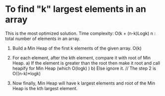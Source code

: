 To find "k" largest elements in an array
=======
This is the most optimized solution. Time complexity: O(k + (n-k)Logk) 
n : total number of elements in an array. 
1) Build a Min Heap of the first k elements of the given array. O(k)

2) For each element, after the kth element, compare it with root of Min Heap.
 a) If the element is greater than the root then make it root and call heapify for Min Heap (which O(logk) )
 b) Else ignore it.
// The step 2 is O((n-k)*logk)

3) Now finally, Min Heap will have k largest elements and root of the Min Heap is the kth largest element.



